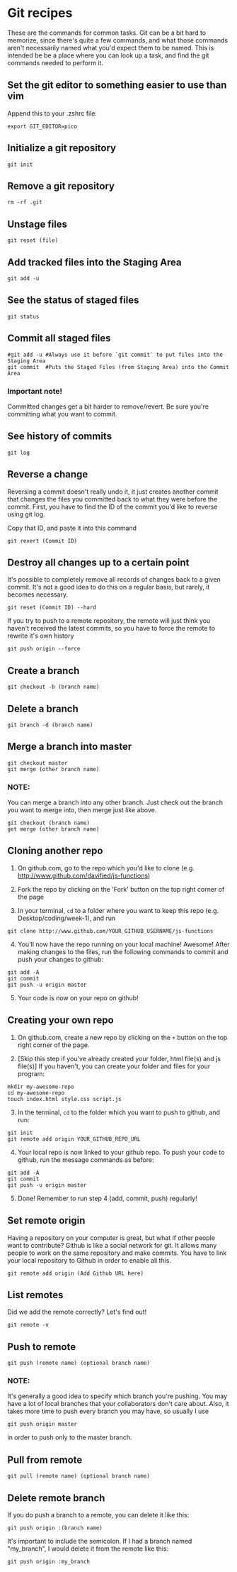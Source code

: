# Git recipes

These are the commands for common tasks. Git can be a bit hard to memorize, since there's quite a few commands,
and what those commands aren't necessarily named what you'd expect them to be named. This is intended be be a place where you can look up a task, and find the git commands needed to perform it.

## Set the git editor to something easier to use than vim

Append this to your .zshrc file:

```
export GIT_EDITOR=pico
```

## Initialize a git repository

```
git init
```

## Remove a git repository

```
rm -rf .git
```

## Unstage files

```
git reset (file)
```

## Add tracked files into the Staging Area
```
git add -u
```

## See the status of staged files

```
git status
```

## Commit all staged files

```
#git add -u #Always use it before `git commit` to put files into the Staging Area
git commit  #Puts the Staged Files (from Staging Area) into the Commit Area
```

### Important note!

Committed changes get a bit harder to remove/revert. Be sure you're committing what you want to commit.

## See history of commits

```
git log
```

## Reverse a change

Reversing a commit doesn't really undo it, it just creates another commit that changes the files you committed
back to what they were before the commit. First, you have to find the ID of the commit you'd like to reverse using git log.

Copy that ID, and paste it into this command

```
git revert (Commit ID)
```

## Destroy all changes up to a certain point

It's possible to completely remove all records of changes back to a given commit. It's not a good idea
to do this on a regular basis, but rarely, it becomes necessary.

```
git reset (Commit ID) --hard
```

If you try to push to a remote repository, the remote will just think you haven't received the latest commits,
so you have to force the remote to rewrite it's own history

```
git push origin --force
```

## Create a branch

```
git checkout -b (branch name)
```

## Delete a branch

```
git branch -d (branch name)
```

## Merge a branch into master

```
git checkout master
git merge (other branch name)
```

### NOTE:

You can merge a branch into any other branch. Just check out the branch you want to merge into, then merge just like
above.

```
git checkout (branch name)
get merge (other branch name)
```


## <a name="#quick-guide"></a>Cloning another repo

1. On github.com, go to the repo which you'd like to clone (e.g. http://www.github.com/davified/js-functions)

2. Fork the repo by clicking on the 'Fork' button on the top right corner of the page

3. In your terminal, `cd` to a folder where you want to keep this repo (e.g. Desktop/coding/week-1), and run
```
git clone http://www.github.com/YOUR_GITHUB_USERNAME/js-functions
```
4. You'll now have the repo running on your local machine! Awesome! After making changes to the files, run the following commands to commit and push your changes to github:
```
git add -A
git commit
git push -u origin master
```
5. Your code is now on your repo on github!

## Creating your own repo

1. On github.com, create a new repo by clicking on the `+` button on the top right corner of the page.

2. [Skip this step if you've already created your folder, html file(s) and js file(s)] If you haven't, you can create your folder and files for your program:
```
mkdir my-awesome-repo
cd my-awesome-repo
touch index.html style.css script.js
```

3. In the terminal, `cd` to the folder which you want to push to github, and run:
```
git init
git remote add origin YOUR_GITHUB_REPO_URL
```

4. Your local repo is now linked to your github repo. To push your code to github, run the message commands as before:
```
git add -A
git commit
git push -u origin master
```
5. Done! Remember to run step 4 (add, commit, push) regularly!

## Set remote origin

Having a repository on your computer is great, but what if other people want to contribute? Github is like a social network for git. It allows many people to work on the same repository and make commits. You have to link your local repository to Github in order to enable all this.

```
git remote add origin (Add Github URL here)
```

## List remotes

Did we add the remote correctly? Let's find out!

```
git remote -v
```

## Push to remote

```
git push (remote name) (optional branch name)
```

### NOTE:

It's generally a good idea to specify which branch you're pushing. You may have a lot of local branches that your collaborators don't care about. Also, it takes more time to push every branch you may have, so usually I use

```
git push origin master
```

in order to push only to the master branch.

## Pull from remote

```
git pull (remote name) (optional branch name)
```

## Delete remote branch

If you do push a branch to a remote, you can delete it like this:

```
git push origin :(branch name)
```

It's important to include the semicolon. If I had a branch named "my_branch", I would delete it from the remote like this:

```
git push origin :my_branch
```
